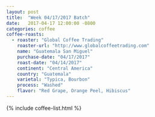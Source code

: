 ```yaml
---
layout: post
title:  "Week 04/17/2017 Batch"
date:   2017-04-17 12:00:00 -0800
categories: coffee
coffee-roasts:
  - roaster: "Global Coffee Trading"
    roaster-url: "http://www.globalcoffeetrading.com"
    name: "Guatemala San Miguel"
    purchase-date: "04/17/2017"
    roast-date: "04/14/2017"
    continent: "Central America"
    country: "Guatemala"
    varietal: "Typica, Bourbon"
    process: "Washed"
    flavor: "Red Grape, Orange Peel, Hibiscus"
---
```


{% include coffee-list.html %}

